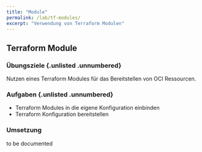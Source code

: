 ```yaml
---
title: "Module"
permalink: /lab/tf-modules/
excerpt: "Verwendung von Terraform Modulen"
---
```

<!-- markdownlint-disable MD013 -->
<!-- markdownlint-disable MD025 -->
<!-- markdownlint-disable MD033 -->
<!-- markdownlint-disable MD041 -->
## Terraform Module

### Übungsziele {.unlisted .unnumbered}

Nutzen eines Terraform Modules für das Bereitstellen von OCI Ressourcen.

### Aufgaben {.unlisted .unnumbered}

- Terraform Modules in die eigene Konfiguration einbinden
- Terraform Konfiguration bereitstellen

### Umsetzung

to be documented
